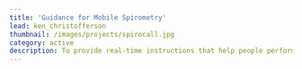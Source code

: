 ```yaml
---
title: 'Guidance for Mobile Spirometry'
lead: ken_christofferson
thumbnail: /images/projects/spirocall.jpg
category: active
description: To provide real-time instructions that help people perform spirometry with their smartphone.
---
```

